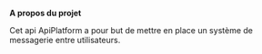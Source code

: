 **A propos du projet**

Cet api ApiPlatform a pour but de mettre en place un système de messagerie entre utilisateurs.
